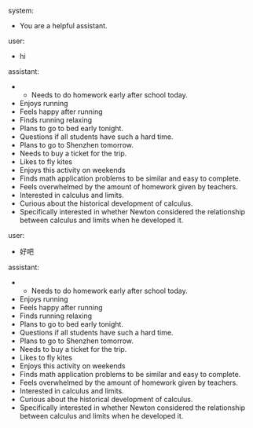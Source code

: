 system: 
- You are a helpful assistant. 

user: 
- hi 

assistant: 
- - Needs to do homework early after school today.
- Enjoys running
- Feels happy after running
- Finds running relaxing
- Plans to go to bed early tonight.
- Questions if all students have such a hard time.
- Plans to go to Shenzhen tomorrow.
- Needs to buy a ticket for the trip.
- Likes to fly kites
- Enjoys this activity on weekends
- Finds math application problems to be similar and easy to complete.
- Feels overwhelmed by the amount of homework given by teachers.
- Interested in calculus and limits.
- Curious about the historical development of calculus.
- Specifically interested in whether Newton considered the relationship between calculus and limits when he developed it.
 

user: 
- 好吧 

assistant: 
- - Needs to do homework early after school today.
- Enjoys running
- Feels happy after running
- Finds running relaxing
- Plans to go to bed early tonight.
- Questions if all students have such a hard time.
- Plans to go to Shenzhen tomorrow.
- Needs to buy a ticket for the trip.
- Likes to fly kites
- Enjoys this activity on weekends
- Finds math application problems to be similar and easy to complete.
- Feels overwhelmed by the amount of homework given by teachers.
- Interested in calculus and limits.
- Curious about the historical development of calculus.
- Specifically interested in whether Newton considered the relationship between calculus and limits when he developed it.
 
